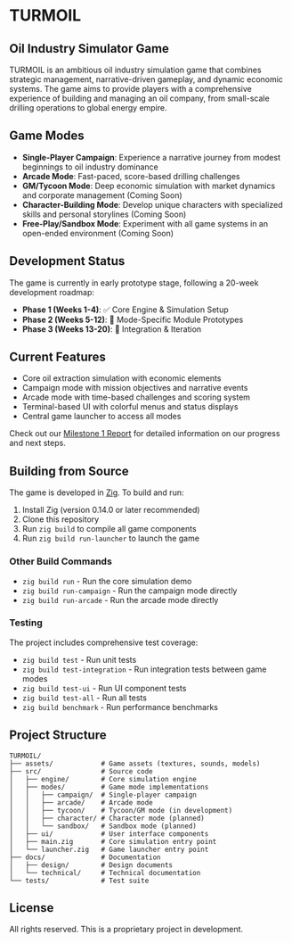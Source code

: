 # TURMOIL

## Oil Industry Simulator Game

TURMOIL is an ambitious oil industry simulation game that combines strategic management, narrative-driven gameplay, and dynamic economic systems. The game aims to provide players with a comprehensive experience of building and managing an oil company, from small-scale drilling operations to global energy empire.

## Game Modes

- **Single-Player Campaign**: Experience a narrative journey from modest beginnings to oil industry dominance
- **Arcade Mode**: Fast-paced, score-based drilling challenges
- **GM/Tycoon Mode**: Deep economic simulation with market dynamics and corporate management (Coming Soon)
- **Character-Building Mode**: Develop unique characters with specialized skills and personal storylines (Coming Soon)
- **Free-Play/Sandbox Mode**: Experiment with all game systems in an open-ended environment (Coming Soon)

## Development Status

The game is currently in early prototype stage, following a 20-week development roadmap:

- **Phase 1 (Weeks 1-4)**: ✅ Core Engine & Simulation Setup
- **Phase 2 (Weeks 5-12)**: 🔄 Mode-Specific Module Prototypes
- **Phase 3 (Weeks 13-20)**: 📅 Integration & Iteration

## Current Features

- Core oil extraction simulation with economic elements
- Campaign mode with mission objectives and narrative events
- Arcade mode with time-based challenges and scoring system
- Terminal-based UI with colorful menus and status displays
- Central game launcher to access all modes

Check out our [Milestone 1 Report](docs/MILESTONE1.md) for detailed information on our progress and next steps.

## Building from Source

The game is developed in [Zig](https://ziglang.org/). To build and run:

1. Install Zig (version 0.14.0 or later recommended)
2. Clone this repository
3. Run `zig build` to compile all game components
4. Run `zig build run-launcher` to launch the game

### Other Build Commands

- `zig build run` - Run the core simulation demo
- `zig build run-campaign` - Run the campaign mode directly
- `zig build run-arcade` - Run the arcade mode directly

### Testing

The project includes comprehensive test coverage:

- `zig build test` - Run unit tests
- `zig build test-integration` - Run integration tests between game modes
- `zig build test-ui` - Run UI component tests
- `zig build test-all` - Run all tests
- `zig build benchmark` - Run performance benchmarks

## Project Structure

```
TURMOIL/
├── assets/            # Game assets (textures, sounds, models)
├── src/               # Source code
│   ├── engine/        # Core simulation engine
│   ├── modes/         # Game mode implementations
│   │   ├── campaign/  # Single-player campaign
│   │   ├── arcade/    # Arcade mode
│   │   ├── tycoon/    # Tycoon/GM mode (in development)
│   │   ├── character/ # Character mode (planned)
│   │   └── sandbox/   # Sandbox mode (planned)
│   ├── ui/            # User interface components
│   ├── main.zig       # Core simulation entry point
│   └── launcher.zig   # Game launcher entry point
├── docs/              # Documentation
│   ├── design/        # Design documents
│   └── technical/     # Technical documentation
└── tests/             # Test suite
```

## License

All rights reserved. This is a proprietary project in development. 